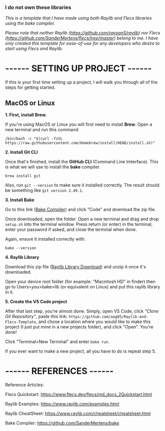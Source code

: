 ### I do not own these libraries
_This is a template that I have made using both Raylib and Flecs libraries using the bake compiler._

_Please note that neither Raylib (https://github.com/raysan5/raylib) nor Flecs (https://github.com/SanderMertens/flecs/tree/master) belong to me. I have only created this template for ease-of-use for any developers who desire to start using Flecs and Raylib._

# ------ SETTING UP PROJECT ------
If this is your first time setting up a project, I will walk you through all of the steps for getting started.

## MacOS or Linux
**1. First, install Brew.**

If you're using MacOS or Linux you will first need to install **Brew**. Open a new terminal and run this command:
```
/bin/bash -c "$(curl -fsSL https://raw.githubusercontent.com/Homebrew/install/HEAD/install.sh)"
```
**2. Install Git CLI**

Once that's finished, install the **GitHub CLI** (Command Line Imterface). This is what we will use to install the **bake** compiler.
```
brew install git
```
Also, run `git --version` to make sure it installed correctly. The result should be something like `git version 2.49.1`.

**3. Install Bake**

Go to this link ([Bake Compiler](https://github.com/SanderMertens/bake)) and click "Code" and download the zip file.

Once downloaded, open the folder. Open a new terminal and drag and drop `setup.sh` into the terminal window. Press return (or enter) in the terminal, enter your password if asked, and close the terminal when done.

Again, ensure it installed correctly with:
```
bake --version
```

**4. Raylib Library**

Download this zip file ([Raylib Library Download](https://github.com/user-attachments/files/17270851/libraylib.a.zip)) and unzip it once it's downloaded.

Open your device root folder (for example: "Macintosh HD" in finder) then go to Users>*you*>bake>lib (or equivalent on Linux) and put this raylib library in it.

**5. Create the VS Code project**

After that last step, you're almost done. Simply, open VS Code, click _"Clone Git Repository"_, paste this link: `https://github.com/aog05/Raylib-and-Flecs-Template`, and chose a location where you would like to make this project (I just put mine in a new projects folder), and click "Open". You're done!

Click "Terminal>New Terminal" and enter `bake run`.

If you ever want to make a new project, all you have to do is repeat step 5.

# ------ REFERENCES ------
Reference Articles:

Flecs Quickstart: https://www.flecs.dev/flecs/md_docs_2Quickstart.html

Raylib Examples: https://www.raylib.com/examples.html

Raylib CheatSheet: https://www.raylib.com/cheatsheet/cheatsheet.html

Bake Compiler: https://github.com/SanderMertens/bake
